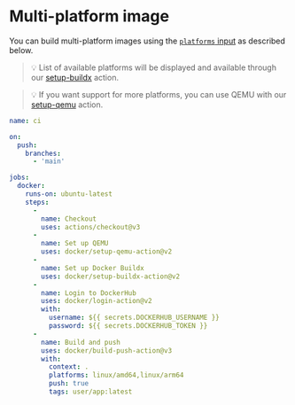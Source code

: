 # Multi-platform image

You can build multi-platform images using the [`platforms` input](../../README.md#inputs) as described below.

> :bulb: List of available platforms will be displayed and available through our [setup-buildx](https://github.com/docker/setup-buildx-action#about) action.

> :bulb: If you want support for more platforms, you can use QEMU with our [setup-qemu](https://github.com/docker/setup-qemu-action) action.

```yaml
name: ci

on:
  push:
    branches:
      - 'main'

jobs:
  docker:
    runs-on: ubuntu-latest
    steps:
      -
        name: Checkout
        uses: actions/checkout@v3
      -
        name: Set up QEMU
        uses: docker/setup-qemu-action@v2
      -
        name: Set up Docker Buildx
        uses: docker/setup-buildx-action@v2
      -
        name: Login to DockerHub
        uses: docker/login-action@v2
        with:
          username: ${{ secrets.DOCKERHUB_USERNAME }}
          password: ${{ secrets.DOCKERHUB_TOKEN }}
      -
        name: Build and push
        uses: docker/build-push-action@v3
        with:
          context: .
          platforms: linux/amd64,linux/arm64
          push: true
          tags: user/app:latest
```
